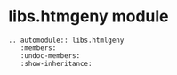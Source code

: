 # libs.htmgeny module

```{eval-rst}
.. automodule:: libs.htmlgeny
   :members:
   :undoc-members:
   :show-inheritance:
```
